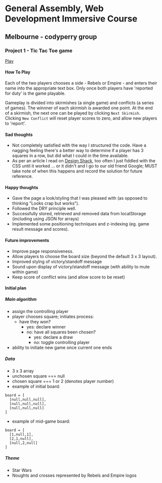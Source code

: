 # General Assembly, Web Development Immersive Course
## Melbourne - codyperry group

### Project 1 - Tic Tac Toe game

[Play](http://goodo73.github.io/project1/)

#### How To Play
Each of the two players chooses a side - Rebels or Empire - and enters their name into the appropriate text box. Only once both players have 'reported for duty' is the game playable.

Gameplay is divided into skirmishes (a single game) and conflicts (a series of games). The winnner of each skirmish is awarded one point. At the end of a skirmish, the next one can be played by clicking `Next Skirmish`. Clicking `New Conflict` will reset player scores to zero, and allow new players to 'report'.

#### Sad thoughts
- Not completely satisfied with the way I structured the code. Have a nagging feeling there's a better way to determine if a player has 3 squares in a row, but did what I could in the time available.
- As per an article I read on [Design Shack](http://designshack.net/articles/css/how-to-center-anything-with-css/), too often I just fiddled with the CSS until it worked ... or it didn't and I go to our old friend Google; MUST take note of when this happens and record the solution for future reference.

#### Happy thoughts
- Gave the page a look/styling that I was pleased with (as opposed to thinking "Looks crap but works").
- Followed the DRY principle well.
- Successfully stored, retrieved and removed data from localStorage (including using JSON for arrays)
- Implemented some positioning techniques and z-indexing (eg. game result message and scores).

#### Future improvements
- Improve page responsiveness.
- Allow players to choose the board size (beyond the default 3 x 3 layout).
- Improved stylng of victory/standoff message
- Sound upon display of victory/standoff message (with ability to mute within game)
- Keep score of conflict wins (and allow score to be reset)

#### Initial plan

##### Main algorithm
- assign the controlling player
- player chooses square; initiates process:
  - have they won?
    - yes: declare winner
    - no: have all squares been chosen?
      - yes: declare a draw
      - no: toggle controlling player
- ability to initiate new game once current one ends

##### Data
- 3 x 3 array
- unchosen square === null
- chosen square === 1 or 2 (denotes player number)
- example of initial board:

```
board = [
  [null,null,null],
  [null,null,null],
  [null,null,null]
]
```

- example of mid-game board:

```
board = [
  [1,null,1],
  [2,1,null],
  [null,2,null]
]
```

##### Theme
- Star Wars
- Noughts and crosses represented by Rebels and Empire logos

